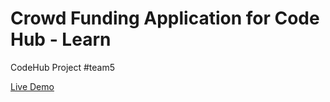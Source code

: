 # Crowd Funding Application for Code Hub - Learn
CodeHub Project #team5

[Live Demo](https://pavlidin-crowdfundingapp.herokuapp.com/)
